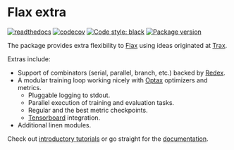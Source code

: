 # Flax extra

[![readthedocs](https://readthedocs.org/projects/flax_extra/badge/?version=latest&style=flat)](https://flax_extra.readthedocs.io)
[![codecov](https://codecov.io/gh/manifest/flax-extra/branch/main/graph/badge.svg?token=LDR4XJG8B5)](https://codecov.io/gh/manifest/flax-extra)
[![Code style: black](https://img.shields.io/badge/code%20style-black-000000.svg)](https://github.com/psf/black#readme)
[![Package version](https://shields.io/pypi/v/flax_extra)](https://pypi.org/project/flax_extra)

The package provides extra flexibility to [Flax](github.com/google/flax) using ideas originated at [Trax](https://github.com/google/trax).

Extras include:
- Support of combinators (serial, parallel, branch, etc.) backed by [Redex](https://github.com/manifest/redex).
- A modular training loop working nicely with [Optax](https://github.com/deepmind/optax) optimizers and metrics.
    - Pluggable logging to stdout.
    - Parallel execution of training and evaluation tasks.
    - Regular and the best metric checkpoints.
    - [Tensorboard](https://www.tensorflow.org/tensorboard) integration.
- Additional linen modules.

Check out [introductory tutorials](https://flax-extra.readthedocs.io/en/latest/notebooks/intro/) or go straight for the [documentation](https://flax-extra.readthedocs.io).
